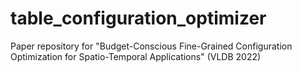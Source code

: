 # table_configuration_optimizer
Paper repository for "Budget-Conscious Fine-Grained Configuration Optimization for Spatio-Temporal Applications" (VLDB 2022)
